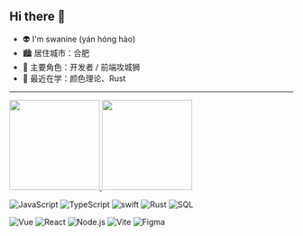 ## Hi there 👋


- 👽 I'm swanine (yán hóng hào)
- 🏙 居住城市：合肥
- 👔 主要角色：开发者 / 前端攻城狮
- 📖 最近在学：颜色理论、Rust
-----

<div>
<a href="https://github.com/swanine">
  <img height="160" src="https://github-readme-stats.vercel.app/api?username=swanine&show_icons=true&theme=radical"/>
</a>

<a href="https://github.com/swanine">
  <img height="160" src="https://github-readme-stats.vercel.app/api/top-langs/?username=swanine&layout=compact&theme=radical&bg_color=30,ff758c,e4efe9&text_color=ffffff&title_color=29323c"/>
</a>
</div>

![JavaScript](https://img.shields.io/badge/-JavaScript-333333?style=flat&logo=javascript)
![TypeScript](https://img.shields.io/badge/-TypeScript-333333?style=flat&logo=TypeScript)
![swift](https://img.shields.io/badge/-swift-333333?style=flat&logo=swift)
![Rust](https://img.shields.io/badge/-Rust-333333?style=flat&logo=rust)
![SQL](https://img.shields.io/badge/-SQL-333333?style=flat&logo=mysql)

![Vue](https://img.shields.io/badge/-Vue-333333?style=flat&logo=vue.js)
![React](https://img.shields.io/badge/-React-333333?style=flat&logo=React)
![Node.js](https://img.shields.io/badge/-Node.js-333333?style=flat&logo=node.js)
![Vite](https://img.shields.io/badge/-Vite-333333?style=flat&logo=vite)
![Figma](https://img.shields.io/badge/-Figma-333333?style=flat&logo=Figma)

